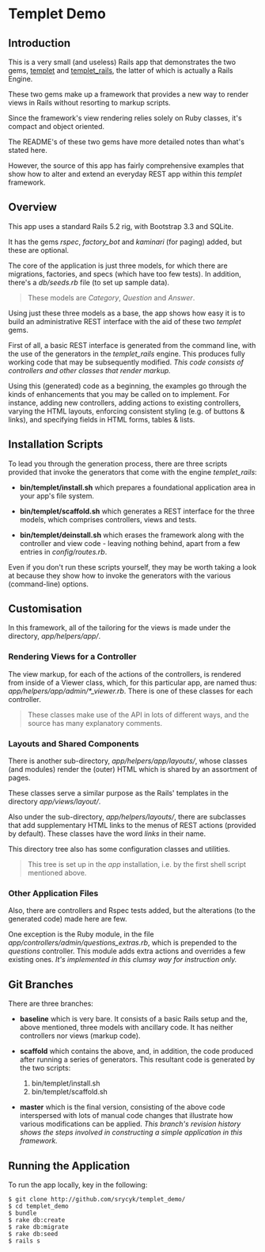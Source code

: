 
# Templet Demo

## Introduction

This is a very small (and useless) Rails app that demonstrates
the two gems,
[templet](https://github.com/srycyk/templet)
and
[templet\_rails](https://github.com/srycyk/templet_rails),
the latter of which is actually a Rails Engine.

These two gems make up a framework that provides a new way
to render views in Rails without resorting to markup scripts.

Since the framework's view rendering relies solely on Ruby classes,
it's compact and object oriented.

The README's of these two gems have more detailed notes than
what's stated here.

However, the source of this app has fairly comprehensive
examples that show how to alter and extend an everyday REST app
within this *templet* framework.

## Overview

This app uses a standard Rails 5.2 rig, with Bootstrap 3.3 and SQLite.

It has the gems *rspec*, *factory_bot* and *kaminari* (for paging) added,
but these are optional.

The core of the application is just three models,
for which there are migrations, factories,
and specs (which have too few tests).
In addition, there's a *db/seeds.rb* file (to set up sample data).

> These models are *Category*, *Question* and *Answer*.

Using just these three models as a base, the app shows how easy it is
to build an administrative REST interface with the aid of
these two *templet* gems.

First of all, a basic REST interface is generated from the command line,
with the use of the generators in the *templet_rails* engine.
This produces fully working code that may be subsequently modified.
_This code consists of controllers and other classes that render markup._

Using this (generated) code as a beginning,
the examples go through the kinds of enhancements
that you may be called on to implement.
For instance, adding new controllers,
adding actions to existing controllers,
varying the HTML layouts,
enforcing consistent styling (e.g. of buttons &amp; links),
and specifying fields in HTML forms, tables &amp; lists.

## Installation Scripts

To lead you through the generation process,
there are three scripts provided that invoke the generators
that come with the engine *templet_rails*:

* **bin/templet/install.sh** which prepares a foundational
  application area in your app's file system.

* **bin/templet/scaffold.sh** which generates a REST interface for
  the three models, which comprises controllers, views and tests.

* **bin/templet/deinstall.sh** which erases the framework along with the
  controller and view code - leaving nothing behind,
  apart from a few entries in *config/routes.rb*.

Even if you don't run these scripts yourself,
they may be worth taking a look at because they
show how to invoke the generators
with the various (command-line) options.

## Customisation

In this framework, all of the tailoring for the views is
made under the directory, *app/helpers/app/*.

### Rendering Views for a Controller

The view markup, for each of the actions of the controllers,
is rendered from inside of a Viewer class, which,
for this particular app,
are named thus: *app/helpers/app/admin/\*_viewer.rb*.
There is one of these classes for each controller.

> These classes make use of the API in lots of different ways,
> and the source has many explanatory comments.

### Layouts and Shared Components

There is another sub-directory, *app/helpers/app/layouts/*,
whose classes (and modules) render the (outer) HTML
which is shared by an assortment of pages.

These classes serve a similar purpose as the Rails' templates
in the directory *app/views/layout/*.

Also under the sub-directory, *app/helpers/layouts/*,
there are subclasses that add supplementary HTML links to the menus
of REST actions (provided by default).
These classes have the word *links* in their name.

This directory tree also has some configuration classes and utilities.

> This tree is set up in the *app* installation,
> i.e. by the first shell script mentioned above.

### Other Application Files

Also, there are controllers and Rspec tests added,
but the alterations (to the generated code) made here are few.

One exception is the Ruby module,
in the file *app/controllers/admin/questions\_extras.rb*,
which is prepended to the *questions* controller.
This module adds extra actions and overrides a few existing ones.
_It's implemented in this clumsy way for instruction only._

## Git Branches

There are three branches:

* **baseline** which is very bare. It consists of a basic Rails setup
  and the, above mentioned, three models with ancillary code.
  It has neither controllers nor views (markup code).

* **scaffold** which contains the above, and, in addition,
  the code produced after running a series of generators.
  This resultant code is generated by the two scripts:
    1. bin/templet/install.sh
    2. bin/templet/scaffold.sh

* **master** which is the final version, consisting of the above code
  interspersed with lots of manual code changes that illustrate how
  various modifications can be applied.
  _This branch's revision history shows the steps involved
  in constructing a simple application in this framework._

## Running the Application

To run the app locally, key in the following:

```
$ git clone http://github.com/srycyk/templet_demo/
$ cd templet_demo
$ bundle
$ rake db:create
$ rake db:migrate
$ rake db:seed
$ rails s
```

<!--
There is also a working instance here **soon**:
[templet_demo](https://heroku.com/)
-->

